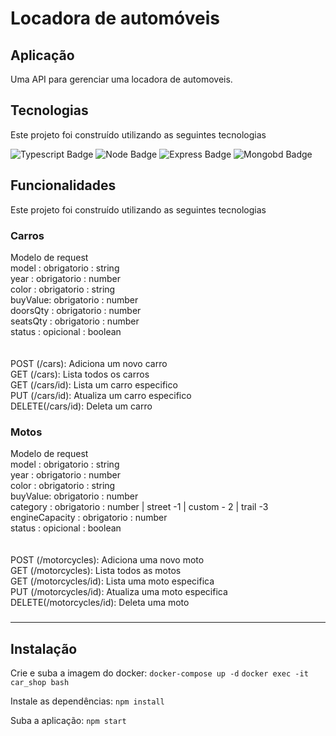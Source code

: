 # Locadora de automóveis

## Aplicação
Uma API para gerenciar uma locadora de automoveis.

## Tecnologias
Este projeto foi construído utilizando as seguintes tecnologias

![Typescript Badge](https://img.shields.io/badge/TypeScript-007ACC?style=for-the-badge&logo=typescript&logoColor=white)
![Node Badge](https://img.shields.io/badge/Node%20js-339933?style=for-the-badge&logo=nodedotjs&logoColor=white)
![Express Badge](https://img.shields.io/badge/Express%20js-000000?style=for-the-badge&logo=express&logoColor=white)
![Mongobd Badge](https://img.shields.io/badge/MongoDB-4EA94B?style=for-the-badge&logo=mongodb&logoColor=white)


## Funcionalidades
Este projeto foi construído utilizando as seguintes tecnologias

### Carros
Modelo de request <br>
model : obrigatorio : string <br>
year : obrigatorio : number <br>
color : obrigatorio : string <br>
buyValue: obrigatorio : number <br>
doorsQty : obrigatorio : number <br>
seatsQty : obrigatorio : number <br>
status : opicional : boolean <br>
<br>
<br>
POST (/cars): Adiciona um novo carro <br>
GET (/cars): Lista todos os carros <br>
GET (/cars/id): Lista um carro especifico <br> 
PUT (/cars/id): Atualiza um carro especifico <br>
DELETE(/cars/id): Deleta um carro <br>

### Motos
Modelo de request <br>
model : obrigatorio : string <br>
year : obrigatorio : number <br>
color : obrigatorio : string <br>
buyValue: obrigatorio : number <br>
category : obrigatorio : number | street -1 | custom - 2 | trail -3 <br>
engineCapacity : obrigatorio : number <br>
status : opicional : boolean <br>
<br>
<br>
POST (/motorcycles): Adiciona uma novo moto <br>
GET (/motorcycles): Lista todos as motos <br>
GET (/motorcycles/id): Lista uma moto especifica <br> 
PUT (/motorcycles/id): Atualiza uma moto especifica <br>
DELETE(/motorcycles/id): Deleta uma moto <br>

### 
---
## Instalação
Crie e suba a imagem do docker: `docker-compose up -d`
`docker exec -it car_shop bash`

Instale as dependências: `npm install`

Suba a aplicação: `npm start`
